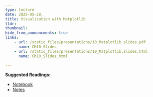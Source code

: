 ```yaml
---
type: lecture
date: 2025-05-28, 
title: Visualization with Matplotlib
tldr: 
thumbnail: 
hide_from_announcments: true
links: 
    - url: /static_files/presentations/10_Matplotlib slides.pdf
      name: CH10 Slides 
    - url: /static_files/presentations/10_Matplotlib.slides.html
      name: Ch10_Slides_html
      
---
```

**Suggested Readings:**
- [Notebook](https://github.com/phonchi/nsysu-math106A/blob/master/static_files/presentations/10_Matplotlib.ipynb)
- [Notes](https://hackmd.io/@phonchi/programming-ch10)
